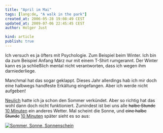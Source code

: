 ```yaml
---
title: "April im Mai"
tags: [lang:de, "A walk in the park"]
created_at: 2006-05-28 19:08:49 CEST
updated_at: 2009-07-06 22:45:45 CEST
author: Holger Just

kind: article
publish: true
---
```


Ich versuch es ja öfters mit Psychologie. Zum Beispiel beim Winter. Ich bin da zum Beispiel Anfang März nur mit einem T-Shirt rumgerannt. Der Winter kann es ja schließlich mental nicht verantworten, dass ich wegen ihm darniederliege.

Manchmal hat das sogar geklappt. Dieses Jahr allerdings hab ich mir doch eine halbwegs handfeste Erkältung eingefangen. Aber ich werde nicht aufgeben!

[Neulich](/2006/05/seit-gestern-ist-sommer) hatte ich ja schon den Sommer verkündet. Aber so richtig hat das wohl dann doch nicht funktioniert. Zumindest ist bei uns alle <del>halbe Stunde</del> <ins>10 Minuten</ins> ein anderes Wetter. Mal scheint die Sonne, und <del>eine halbe Stunde</del> <ins>10 Minuten</ins> später sieht es so aus:

<a href="http://www.flickr.com/photos/meine-erde/154867440/"><img src="http://static.flickr.com/54/154867440_4f7de1555b.jpg" alt="Sommer, Sonne, Sonnenschein" title="April im Mai" class="center"/></a>
